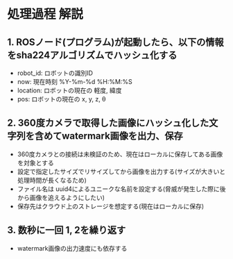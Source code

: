 # 処理過程 解説

## 1. ROSノード(プログラム)が起動したら、以下の情報を**sha224**アルゴリズムでハッシュ化する
* robot_id: ロボットの識別ID
* now: 現在時刻 %Y-%m-%d %H:%M:%S
* location: ロボットの現在の 軽度, 緯度
* pos: ロボットの現在の x, y, z, θ


## 2. 360度カメラで取得した画像にハッシュ化した文字列を含めてwatermark画像を出力、保存
* 360度カメラとの接続は未検証のため、現在はローカルに保存してある画像を対象とする
* 設定で指定したサイズでリサイズしてから画像を出力する(サイズが大きいと処理時間が長くなるため)
* ファイル名は uuid4によるユニークな名前を設定する(脅威が発生した際に後から画像を追えるようにしたい)
* 保存先はクラウド上のストレージを想定する(現在はローカルに保存)

## 3. 数秒に一回 1, 2を繰り返す
* watermark画像の出力速度にも依存する
